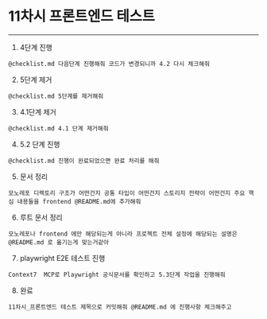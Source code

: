 # 11차시 프론트엔드 테스트

---

1. 4단계 진행
```
@checklist.md 다음단계 진행해줘 코드가 변경되니까 4.2 다시 체크해줘
```

2. 5단계 제거
```
@checklist.md 5단계를 제거해줘
```

3. 4.1단계 제거
```
@checklist.md 4.1 단계 제거해줘
```

4. 5.2 단계 진행
```
@checklist.md 진행이 완료되었으면 완료 처리를 해줘
```

5. 문서 정리
```
모노레포 디렉토리 구조가 어떤건지 공통 타입이 어떤건지 스토리지 전략이 어떤건지 주요 핵심 내용들을 frontend @README.md에 추가해줘
```

6. 루트 문서 정리
```
모노레포나 frontend 에만 해당되는게 아니라 프로젝트 전체 설정에 해당되는 설명은 @README.md 로 옮기는게 맞는거같아
```

7. playwright E2E 테스트 진행
```
Context7  MCP로 Playwright 공식문서를 확인하고 5.3단계 작업을 진행해줘
```

8. 완료
```
11차시_프론트엔드 테스트 제목으로 커밋해줘 @README.md 에 진행사항 체크해주고
```